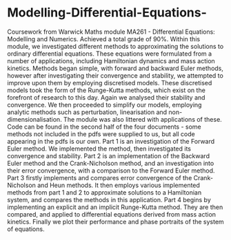 # Modelling-Differential-Equations-
Coursework from Warwick Maths module MA261 - Differential Equations: Modelling and Numerics. Achieved a total grade of 90%.
Within this module, we investigated different methods to approximating the solutions to ordinary differential equations. These equations were formulated from a number of applications, including Hamiltonian dynamics and mass action kinetics. Methods began simple, with forward and backward Euler methods, however after investigating their convergence and stability, we attempted to improve upon them by employing discretised models. These discretised models took the form of the Runge-Kutta methods, which exist on the forefront of research to this day. Again we analysed their stability and convergence. We then proceeded to simplify our models, employing analytic methods such as perturbation, linearisation and non-dimensionalisation. The module was also littered with applications of these.
Code can be found in the second half of the four documents - some methods not included in the pdfs were supplied to us, but all code appearing in the pdfs is our own.
Part 1 is an investigation of the Forward Euler method. We implemented the method, then investigated its convergence and stability.
Part 2 is an implementation of the Backward Euler method and the Crank-Nicholson method, and an investigation into their error convergence, with a comparison to the Forward Euler method.
Part 3 firstly implements and compares error convergence of the Crank-Nicholson and Heun methods. It then employs various implemented methods from part 1 and 2 to approximate solutions to a Hamiltonian system, and compares the methods in this application.
Part 4 begins by implementing an explicit and an implicit Runge-Kutta method. They are then compared, and applied to differential equations derived from mass action kinetics. Finally we plot their performance and phase portraits of the system of equations.
